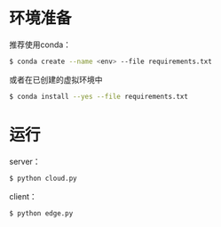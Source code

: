 # 环境准备
推荐使用conda：
```bash
$ conda create --name <env> --file requirements.txt
```
或者在已创建的虚拟环境中
```bash
$ conda install --yes --file requirements.txt
```


# 运行
server：
```python
$ python cloud.py
```

client：
```bash
$ python edge.py
```